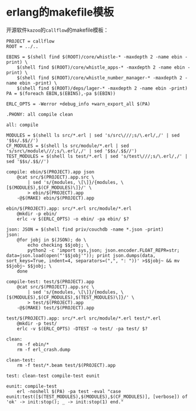 # erlang的makefile模板

开源软件`kazoo`的`callflow`的makefile模板：

	PROJECT = callflow
	ROOT = ../..
	
	EBINS = $(shell find $(ROOT)/core/whistle-* -maxdepth 2 -name ebin -print) \
		$(shell find $(ROOT)/core/whistle_apps-* -maxdepth 2 -name ebin -print) \
		$(shell find $(ROOT)/core/whistle_number_manager-* -maxdepth 2 -name ebin -print) \
		$(shell find $(ROOT)/deps/lager-* -maxdepth 2 -name ebin -print)
	PA = $(foreach EBIN,$(EBINS),-pa $(EBIN))
	
	ERLC_OPTS = -Werror +debug_info +warn_export_all $(PA)
	
	.PHONY: all compile clean
	
	all: compile
	
	MODULES = $(shell ls src/*.erl | sed 's/src\///;s/\.erl/,/' | sed '$$s/.$$//')
	CF_MODULES = $(shell ls src/module/*.erl | sed 's/src\/module\///;s/\.erl/,/' | sed '$$s/.$$//')
	TEST_MODULES = $(shell ls test/*.erl | sed 's/test\///;s/\.erl/,/' | sed '$$s/.$$//')
	
	compile: ebin/$(PROJECT).app json
		@cat src/$(PROJECT).app.src \
			| sed 's/{modules, \[\]}/{modules, \[$(MODULES),$(CF_MODULES)\]}/' \
			> ebin/$(PROJECT).app
		-@$(MAKE) ebin/$(PROJECT).app
	
	ebin/$(PROJECT).app: src/*.erl src/module/*.erl
		@mkdir -p ebin/
		erlc -v $(ERLC_OPTS) -o ebin/ -pa ebin/ $?
	
	json: JSON = $(shell find priv/couchdb -name *.json -print)
	json:
		@for jobj in $(JSON); do \
			echo checking $$jobj; \
			python2 -c 'import sys,json; json.encoder.FLOAT_REPR=str; data=json.load(open("'$$jobj'")); print json.dumps(data, sort_keys=True, indent=4, separators=(",", ": "))' >$$jobj~ && mv $$jobj~ $$jobj; \
		done
	
	compile-test: test/$(PROJECT).app
		@cat src/$(PROJECT).app.src \
			| sed 's/{modules, \[\]}/{modules, \[$(MODULES),$(CF_MODULES),$(TEST_MODULES)\]}/' \
			> test/$(PROJECT).app
		-@$(MAKE) test/$(PROJECT).app
	
	test/$(PROJECT).app: src/*.erl src/module/*.erl test/*.erl
		@mkdir -p test/
		erlc -v $(ERLC_OPTS) -DTEST -o test/ -pa test/ $?
	
	clean:
		rm -f ebin/*
		rm -f erl_crash.dump
	
	clean-test:
		rm -f test/*.beam test/$(PROJECT).app
	
	test: clean-test compile-test eunit
	
	eunit: compile-test
		erl -noshell $(PA) -pa test -eval "case eunit:test([$(TEST_MODULES),$(MODULES),$(CF_MODULES)], [verbose]) of 'ok' -> init:stop(); _ -> init:stop(1) end."

